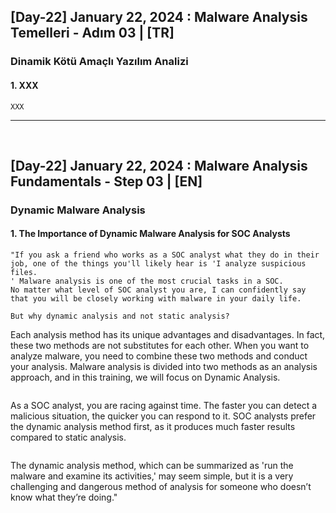 <h2> [Day-22] January 22, 2024 : Malware Analysis Temelleri - Adım 03 | [TR] </h2> 

<h3> Dinamik Kötü Amaçlı Yazılım Analizi </h3> 

#### 1. XXX
```
XXX
```

<hr/>

</br>


<h2> [Day-22] January 22, 2024 : Malware Analysis Fundamentals - Step 03 | [EN] </h2>

<h3> Dynamic Malware Analysis </h3> 

#### 1. The Importance of Dynamic Malware Analysis for SOC Analysts
```
"If you ask a friend who works as a SOC analyst what they do in their job, one of the things you'll likely hear is 'I analyze suspicious files.
' Malware analysis is one of the most crucial tasks in a SOC. 
No matter what level of SOC analyst you are, I can confidently say that you will be closely working with malware in your daily life.
```
```
But why dynamic analysis and not static analysis?
```
Each analysis method has its unique advantages and disadvantages. In fact, these two methods are not substitutes for each other. When you want to analyze malware, you need to combine these two methods and conduct your analysis. Malware analysis is divided into two methods as an analysis approach, and in this training, we will focus on Dynamic Analysis.
```
```
As a SOC analyst, you are racing against time. The faster you can detect a malicious situation, the quicker you can respond to it. SOC analysts prefer the dynamic analysis method first, as it produces much faster results compared to static analysis.
```
```
The dynamic analysis method, which can be summarized as 'run the malware and examine its activities,' may seem simple, but it is a very challenging and dangerous method of analysis for someone who doesn’t know what they’re doing."
```